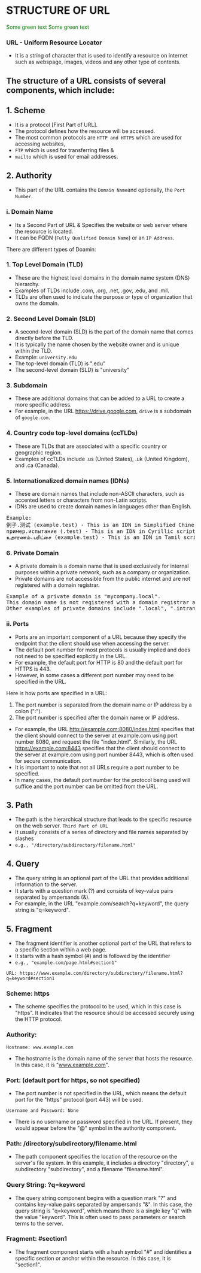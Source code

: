 # STRUCTURE OF URL
<span style="color: green"> Some green text </span>
<font color="green"> Some green text </font> 

### URL - Uniform Resource Locator
   * It is a string of character that is used to identify a resource on internet such as webspage, images, videos and any other type of contents.

## The structure of a URL consists of several components, which include:
## 1. Scheme
   * It is a protocol [First Part of URL].
   * The protocol defines how the resource will be accessed. 
   * The most common protocols are `HTTP and HTTPS` which are used for accessing websites,
   * `FTP` which is used for transferring files &
   * `mailto` which is used for email addresses.

## 2. Authority 
   * This part of the URL contains the `Domain Name`and optionally, the `Port Number`.
   
### i. Domain Name
   * Its a Second Part of URL & Specifies the website or web server where the resource is located.
   * It can be FQDN (`Fully Qualified Domain Name`) or an `IP Address`.

There are different types of Doamin:

### 1. Top Level Domain (TLD)
   * These are the highest level domains in the domain name system (DNS) hierarchy. 
   * Examples of TLDs include .com, .org, .net, .gov, .edu, and .mil. 
   * TLDs are often used to indicate the purpose or type of organization that owns the domain.

### 2. Second Level Domain (SLD)
   * A second-level domain (SLD) is the part of the domain name that comes directly before the TLD. 
   * It is typically the name chosen by the website owner and is unique within the TLD.
   * Example: `university.edu`
* The top-level domain (TLD) is ".edu"
* The second-level domain (SLD) is "university"

### 3. Subdomain
   * These are additional domains that can be added to a URL to create a more specific address. 
   * For example, in the URL https://drive.google.com, `drive` is a subdomain of `google.com`.


### 4. Country code top-level domains (ccTLDs) 
   * These are TLDs that are associated with a specific country or geographic region. 
   * Examples of ccTLDs include .us (United States), .uk (United Kingdom), and .ca (Canada).

### 5. Internationalized domain names (IDNs) 
   * These are domain names that include non-ASCII characters, such as accented letters or characters from non-Latin scripts. 
   * IDNs are used to create domain names in languages other than English.

<pre>
Example:
例子.测试 (example.test) - This is an IDN in Simplified Chinese script.
пример.испытание (.test) - This is an IDN in Cyrillic script.
உதாரணம்.பரிட்சை (example.test) - This is an IDN in Tamil script.
</pre>

### 6. Private Domain
   * A private domain is a domain name that is used exclusively for internal purposes within a private network, such as a company or organization.
   * Private domains are not accessible from the public internet and are not registered with a domain registrar.

<pre>
Example of a private domain is "mycompany.local". 
This domain name is not registered with a domain registrar and is used only within the private network of the company. 
Other examples of private domains include ".local", ".intranet", and ".internal".
</pre>

### ii. Ports
  * Ports are an important component of a URL because they specify the endpoint that the client should use when accessing the server. 
  * The default port number for most protocols is usually implied and does not need to be specified explicitly in the URL. 
  * For example, the default port for HTTP is 80 and the default port for HTTPS is 443. 
  * However, in some cases a different port number may need to be specified in the URL. 

Here is how ports are specified in a URL:

1. The port number is separated from the domain name or IP address by a colon (":").
2. The port number is specified after the domain name or IP address.

* For example, the URL http://example.com:8080/index.html specifies that the client should connect to the server at example.com using port number 8080, and request the file "index.html". Similarly, the URL https://example.com:8443 specifies that the client should connect to the server at example.com using port number 8443, which is often used for secure communication.
* It is important to note that not all URLs require a port number to be specified. 
* In many cases, the default port number for the protocol being used will suffice and the port number can be omitted from the URL.

## 3. Path 
   * The path is the hierarchical structure that leads to the specific resource on the web server. `Third Part of URL`
   * It usually consists of a series of directory and file names separated by slashes 
   * `e.g., "/directory/subdirectory/filename.html"`

## 4. Query
   *  The query string is an optional part of the URL that provides additional information to the server. 
   *  It starts with a question mark (?) and consists of key-value pairs separated by ampersands (&). 
   *  For example, in the URL "example.com/search?q=keyword", the query string is "q=keyword".

## 5. Fragment
   *  The fragment identifier is another optional part of the URL that refers to a specific section within a web page. 
   *  It starts with a hash symbol (#) and is followed by the identifier 
   *  `e.g., "example.com/page.html#section1"`


`URL: https://www.example.com/directory/subdirectory/filename.html?q=keyword#section1`

### Scheme: https
* The scheme specifies the protocol to be used, which in this case is "https". It indicates that the resource should be accessed securely using the HTTP protocol.

### Authority:

`Hostname: www.example.com`
* The hostname is the domain name of the server that hosts the resource. In this case, it is "www.example.com".

### Port: (default port for https, so not specified)
* The port number is not specified in the URL, which means the default port for the "https" protocol (port 443) will be used.

`Username and Password: None`
* There is no username or password specified in the URL. If present, they would appear before the "@" symbol in the authority component.

### Path: /directory/subdirectory/filename.html
* The path component specifies the location of the resource on the server's file system. In this example, it includes a directory "directory", a subdirectory "subdirectory", and a filename "filename.html".

### Query String: ?q=keyword
* The query string component begins with a question mark "?" and contains key-value pairs separated by ampersands "&". In this case, the query string is "q=keyword", which means there is a single key "q" with the value "keyword". This is often used to pass parameters or search terms to the server.

### Fragment: #section1
* The fragment component starts with a hash symbol "#" and identifies a specific section or anchor within the resource. In this case, it is "section1".






